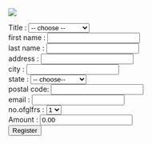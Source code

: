 <html>
<head>
   <title> donor snap </title>
</head>
<body>
<form>
	<img src="htc.JPG" > </img> <br>
</form>
<form>
	Title : <select name = "title"  >
		<option name = "">-- choose --</option><br>
		<option name = "ja">job application</option><br>
		<option name = "la">leave application</option><br>
		<option name = "p">participation</option><br>
	</select><br>
first name : <input type = "text" name = "fname" /><br>
last name  : <input type = "text" name = "lname" /><br>
address    : <input type = "text" name = "address" /><br>
city       : <input type = "text" name = "city" /><br>
state      : <select name = "title" >
	    <option name = "">-- choose--</option><br>
		<option name = "tn">tamilnadu</option>
		<option name = "ap">andhrapradesh</option>
		<option name = "tg">telangana</option>
	</select><br>
postal code: <input type = "text" name = "zip" /><br>
email      : <input type = "text" name = "email" /><br>
no.ofglfrs : <select name = "title" >
		<option name = "1">1</option><br>
		<option name = "2">2</option><br>
		<option name = "3">3</option><br>
	</select><br>
Amount     : <input type = "text" name = "amount" value = 0.00 /><br>

<input type = "submit"  name = "Register" value = "Register" />
</form>
</body>
</html>
